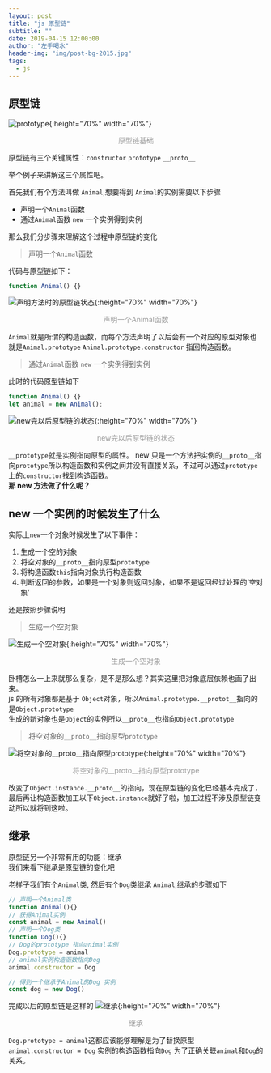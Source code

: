 ```yaml
---
layout: post
title: "js 原型链"
subtitle: ""
date: 2019-04-15 12:00:00
author: "左手喝水"
header-img: "img/post-bg-2015.jpg"
tags:
  - js
---
```


## 原型链

![prototype](/blog/img/in-post/prototype/status-init.png){:height="70%" width="70%"}

<center style="color:#999"> 原型链基础 </center>

原型链有三个关键属性：`constructor` `prototype` `__proto__`

举个例子来讲解这三个属性吧。

首先我们有个方法叫做 `Animal`,想要得到 `Animal`的实例需要以下步骤

- 声明一个`Animal`函数
- 通过`Animal`函数 `new` 一个实例得到实例

那么我们分步骤来理解这个过程中原型链的变化

> 声明一个`Animal`函数

代码与原型链如下：

```js
function Animal() {}
```

![声明方法时的原型链状态](/blog/img/in-post/prototype/status-function.png){:height="70%" width="70%"}

<center style="color:#999"> 声明一个Animal函数 </center>

`Animal`就是所谓的构造函数，而每个方法声明了以后会有一个对应的原型对象也就是`Animal.prototype`
`Animal.prototype.constructor` 指回构造函数。

> 通过`Animal`函数 `new` 一个实例得到实例

此时的代码原型链如下

```js
function Animal() {}
let animal = new Animal();
```

![new完以后原型链的状态](/blog/img/in-post/prototype/status-new.png){:height="70%" width="70%"}

<center style="color:#999"> new完以后原型链的状态 </center>

`__prototype`就是实例指向原型的属性。
new 只是一个方法把实例的`__proto__`指向`prototype`所以构造函数和实例之间并没有直接关系，不过可以通过`prototype`上的`constructor`找到构造函数。  
**那 new 方法做了什么呢？**

## new 一个实例的时候发生了什么

实际上`new`一个对象时候发生了以下事件：

1. 生成一个空的对象
2. 将空对象的`__proto__`指向原型`prototype`
3. 将构造函数`this`指向对象执行构造函数
4. 判断返回的参数，如果是一个对象则返回对象，如果不是返回经过处理的‘空对象’

还是按照步骤说明

> 生成一个空对象

![生成一个空对象](/blog/img/in-post/prototype/status-new-step-1.png){:height="70%" width="70%"}

<center style="color:#999"> 生成一个空对象 </center>

卧槽怎么一上来就那么复杂，是不是那么想？其实这里把对象底层依赖也画了出来。  
js 的所有对象都是基于 `Object`对象，所以`Animal.prototype.__protot__`指向的是`Object.prototype`  
生成的新对象也是`Object`的实例所以`__proto__`也指向`Object.prototype`

> 将空对象的`__proto__`指向原型`prototype`

![将空对象的`__proto__`指向原型`prototype`](/blog/img/in-post/prototype/status-new-step-2.png){:height="70%" width="70%"}

<center style="color:#999"> 将空对象的__proto__指向原型prototype </center>

改变了`Object.instance.__proto__`的指向，现在原型链的变化已经基本完成了，最后再让构造函数加工以下`Object.instance`就好了啦，加工过程不涉及原型链变动所以就将到这啦。

## 继承

原型链另一个非常有用的功能：继承  
我们来看下继承是原型链的变化吧

老样子我们有个`Animal`类, 然后有个`Dog`类继承 `Animal`,继承的步骤如下

```js
// 声明一个Animal类
function Animal(){}
// 获得Animal实例
const animal = new Animal()
// 声明一个Dog类
function Dog(){}
// Dog的prototype 指向animal实例
Dog.prototype = animal
// animal实例构造函数指向Dog
animal.constructor = Dog

// 得到一个继承于Animal的Dog 实例
const dog = new Dog()
```

完成以后的原型链是这样的
![继承](/blog/img/in-post/prototype/status-extend.png){:height="70%" width="70%"}

<center style="color:#999"> 继承 </center>

`Dog.prototype = animal`这都应该能够理解是为了替换原型  
`animal.constructor = Dog` 实例的构造函数指向`Dog` 为了正确关联`animal`和`Dog`的关系。
